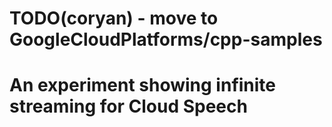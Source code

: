 # TODO(coryan) - move to GoogleCloudPlatforms/cpp-samples

# An experiment showing infinite streaming for Cloud Speech


